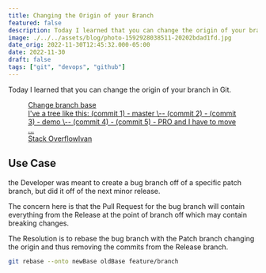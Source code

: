 ```yaml
---
title: Changing the Origin of your Branch
featured: false
description: Today I learned that you can change the origin of your branch in Git.
image: ./../../assets/blog/photo-1592928038511-20202bdad1fd.jpg
date_orig: 2022-11-30T12:45:32.000-05:00
date: 2022-11-30
draft: false
tags: ["git", "devops", "github"]
---
```


Today I learned that you can change the origin of your branch in Git.

<figure class="kg-card kg-bookmark-card"><a class="kg-bookmark-container" href="https://stackoverflow.com/questions/10853935/change-branch-base?ref=blog.christophervachon.com"><div class="kg-bookmark-content"><div class="kg-bookmark-title">Change branch base</div><div class="kg-bookmark-description">I've a tree like this: (commit 1) - master \-- (commit 2) - (commit 3) - demo \-- (commit 4) - (commit 5) - PRO and I have to move ...</div><div class="kg-bookmark-metadata"><img class="kg-bookmark-icon" src="https://cdn.sstatic.net/Sites/stackoverflow/Img/apple-touch-icon.png?v=c78bd457575a" alt=""><span class="kg-bookmark-author">Stack Overflow</span><span class="kg-bookmark-publisher">Ivan</span></div></div><div class="kg-bookmark-thumbnail"><img src="https://cdn.sstatic.net/Sites/stackoverflow/Img/apple-touch-icon@2.png?v=73d79a89bded" alt=""></div></a></figure>

## Use Case

the Developer was meant to create a bug branch off of a specific patch branch, but did it off of the next minor release.

The concern here is that the Pull Request for the bug branch will contain everything from the Release at the point of branch off which may contain breaking changes.

The Resolution is to rebase the bug branch with the Patch branch changing the origin and thus removing the commits from the Release branch.

```sh
git rebase --onto newBase oldBase feature/branch
```
